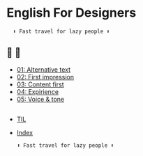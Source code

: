 # English For Designers

      ⬇️ Fast travel for lazy people ⬇️
      
      
## 🛫 🛬
 - [01: Alternative text](01-alternative-text/index.md)
 - [02: First impression](02-first-impression/index.md)
 - [03: Content first](03-content-first/case-study.md)
 - [04: Expirience](04-expirience/index.md)
 - [05: Voice & tone](05-voice-tone/index.md)
 ##
 - [TIL](takeaways/index.md)
 - [Index](index.md)
 
       ⬆️ Fast travel for lazy people ⬆️
